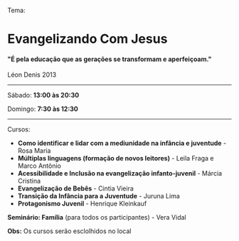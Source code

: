 Tema:
# Evangelizando Com Jesus
#### "É pela educação que as gerações se transformam e aperfeiçoam."
Léon Denis 2013

------


Sábado: **13:00 às 20:30**

Domingo: **7:30 às 12:30**

------


Cursos:
- **Como identificar e lidar com a mediunidade na infância e juventude** - Rosa Maria
- **Múltiplas linguagens (formação de novos leitores)** - Leila Fraga e Marco Antônio
- **Acessibilidade e Inclusão na evangelização infanto-juvenil** - Márcia Cristina
- **Evangelização de Bebês** - Cintia Vieira
- **Transição da Infância para a Juventude** - Juruna Lima
- **Protagonismo Juvenil** - Henrique Kleinkauf


**Seminário: Família** (para todos os participantes) - Vera Vidal


**Obs:** Os cursos serão esclolhidos no local

